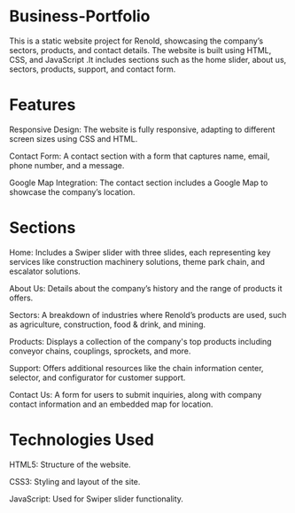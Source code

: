 # Business-Portfolio

This is a static website project for Renold, showcasing the company’s sectors, products, and contact details. The website is built using HTML, CSS, and  JavaScript .It includes sections such as the home slider, about us, sectors, products, support, and contact form.

# Features

Responsive Design: The website is fully responsive, adapting to different screen sizes using CSS and HTML.

Contact Form: A contact section with a form that captures name, email, phone number, and a message.

Google Map Integration: The contact section includes a Google Map to showcase the company’s location.

# Sections

Home: Includes a Swiper slider with three slides, each representing key services like construction machinery solutions, theme park chain, and escalator solutions.

About Us: Details about the company’s history and the range of products it offers.

Sectors: A breakdown of industries where Renold’s products are used, such as agriculture, construction, food & drink, and mining.

Products: Displays a collection of the company's top products including conveyor chains, couplings, sprockets, and more.

Support: Offers additional resources like the chain information center, selector, and configurator for customer support.

Contact Us: A form for users to submit inquiries, along with company contact information and an embedded map for location.

# Technologies Used

HTML5: Structure of the website.

CSS3: Styling and layout of the site.

JavaScript: Used for Swiper slider functionality.

